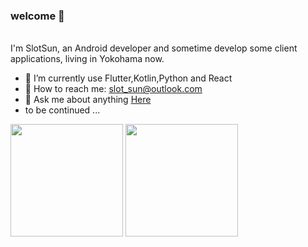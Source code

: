 ### welcome  🎉
</br>
I'm SlotSun, an Android developer and sometime develop some client applications, living in Yokohama now.

- 🔨 I’m currently use Flutter,Kotlin,Python and React
- 📮 How to reach me: slot_sun@outlook.com
- 💬 Ask me about anything [Here](https://github.com/SlotSun/SlotSun/issues)
- to be continued ...
  
<div align="left">
  <img height="180em" src="https://github-readme-stats.vercel.app/api?username=SlotSun&show_icons=true&theme=transparent&include_all_commits=true&count_private=true&rank_icon=github"/>
  <img height="180em" src="https://github-readme-stats.vercel.app/api/top-langs/?username=SlotSun&layout=compact&langs_count=8&theme=transparent&text_bold=true"/>
</div>
